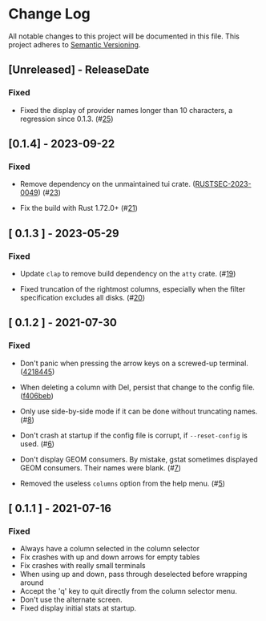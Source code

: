# Change Log

All notable changes to this project will be documented in this file.
This project adheres to [Semantic Versioning](http://semver.org/).

## [Unreleased] - ReleaseDate

### Fixed

- Fixed the display of provider names longer than 10 characters, a regression
  since 0.1.3.
  (#[25](https://github.com/asomers/gstat-rs/pull/25))

## [0.1.4] - 2023-09-22

### Fixed

- Remove dependency on the unmaintained tui crate.
  ([RUSTSEC-2023-0049](https://rustsec.org/advisories/RUSTSEC-2023-0049))
  (#[23](https://github.com/asomers/gstat-rs/pull/23))

- Fix the build with Rust 1.72.0+
  (#[21](https://github.com/asomers/gstat-rs/pull/21))

## [ 0.1.3 ] - 2023-05-29

### Fixed

- Update `clap` to remove build dependency on the `atty` crate.
  (#[19](https://github.com/asomers/gstat-rs/pull/19))

- Fixed truncation of the rightmost columns, especially when the filter
  specification excludes all disks.
  (#[20](https://github.com/asomers/gstat-rs/pull/20))

## [ 0.1.2 ] - 2021-07-30

### Fixed

- Don't panic when pressing the arrow keys on a screwed-up terminal.
  ([4218445](https://github.com/asomers/gstat-rs/commit/4218445d63cc864d315bbd5ece15a75457213822))

- When deleting a column with Del, persist that change to the config file.
  ([f406beb](https://github.com/asomers/gstat-rs/commit/f406beb5c8ad6160ded471e2658af22aedb5552d))

- Only use side-by-side mode if it can be done without truncating names.
  (#[8](https://github.com/asomers/gstat-rs/pull/8))

- Don't crash at startup if the config file is corrupt, if `--reset-config` is
  used.
  (#[6](https://github.com/asomers/gstat-rs/pull/6))

- Don't display GEOM consumers.  By mistake, gstat sometimes displayed GEOM
  consumers.  Their names were blank.
  (#[7](https://github.com/asomers/gstat-rs/pull/7))

- Removed the useless `columns` option from the help menu.
  (#[5](https://github.com/asomers/gstat-rs/pull/5))

## [ 0.1.1 ] - 2021-07-16

### Fixed

- Always have a column selected in the column selector
- Fix crashes with up and down arrows for empty tables
- Fix crashes with really small terminals
- When using up and down, pass through deselected before wrapping around
- Accept the 'q' key to quit directly from the column selector menu.
- Don't use the alternate screen.
- Fixed display initial stats at startup.
